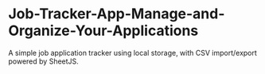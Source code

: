 # Job-Tracker-App-Manage-and-Organize-Your-Applications
A simple job application tracker using local storage, with CSV import/export powered by SheetJS.
